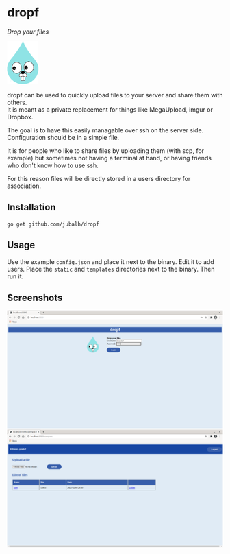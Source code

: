 # dropf

*Drop your files*

<img src="https://raw.githubusercontent.com/jubalh/dropf/master/static/images/dropf.png" height="100">

dropf can be used to quickly upload files to your server and share them with others.  
It is meant as a private replacement for things like MegaUpload, imgur or Dropbox.

The goal is to have this easily managable over ssh on the server side.
Configuration should be in a simple file.

It is for people who like to share files by uploading them (with scp, for example) but sometimes not having a terminal at hand, or having friends who don't know how to use ssh.

For this reason files will be directly stored in a users directory for association.

## Installation

```
go get github.com/jubalh/dropf
```

## Usage

Use the example `config.json` and place it next to the binary. Edit it to add users.
Place the `static` and `templates` directories next to the binary.
Then run it.

## Screenshots

<img src="https://raw.githubusercontent.com/jubalh/dropf/master/screenshots/dropf-1.png">
<img src="https://raw.githubusercontent.com/jubalh/dropf/master/screenshots/dropf-2.png">
